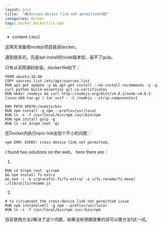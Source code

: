 ```yaml
---
layout: post
title:  "解决cross-device link not permitted问题"
categories: Docker
tags: Docker Dockerfile npm
---
```


* content
{:toc}




这两天准备把nodejs项目装进docker。

遇到很多坑，先是apt install的node版本低，装不了gulp。

只有从官网源码安装。dockerfile如下：

```docker
FROM ubuntu:16.04 
COPY sources.list /etc/apt/sources.list
RUN apt-get update -y && apt-get install --no-install-recommends -y -q curl python build-essential git ca-certificates
RUN mkdir /nodejs && curl http://nodejs.org/dist/v4.8.2/node-v4.8.2-linux-x64.tar.gz | tar xvzf - -C /nodejs --strip-components=1

ENV PATH $PATH:/nodejs/bin
RUN npm install -g npm --prefix=/usr/local
RUN ln -s -f /usr/local/bin/npm /usr/bin/npm
RUN npm install gulp -g
RUN ls -al $(npm root -g)
```

在Docker内执行npm link出现个不小的问题：

```
npm ERR! EXDEV: cross-device link not permitted,
```

I found two solutions on the web， here there are： 

1. 
```
RUN cd $(npm root -g)/npm 
&& npm install fs-extra 
&& sed -i -e s/graceful-fs/fs-extra/ -e s/fs.rename/fs.move/ ./lib/utils/rename.js
```

2. 
```
# to circumvent the cross-device link not permitted issue
RUN npm instaSolvell -g npm --prefix=/usr/local
RUN ln -s -f /usr/local/bin/npm /usr/bin/npm
```

目前使用方法2解决了这个问题，如果没有预期效果的话可以换方法1试一试。


